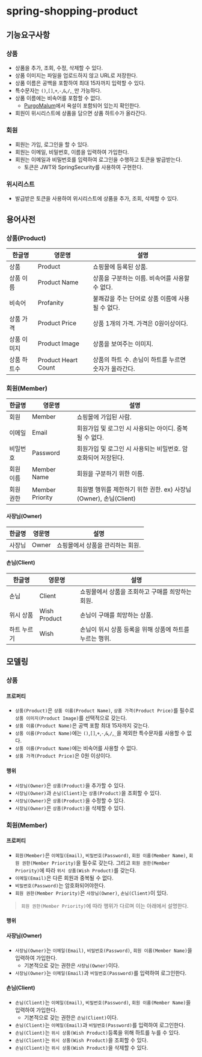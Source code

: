 # spring-shopping-product

## 기능요구사항

### 상품

- 상품을 추가, 조회, 수정, 삭제할 수 있다.
- 상품 이미지는 파일을 업로드하지 않고 URL로 저장한다.
- 상품 이름은 공백을 포함하여 최대 15자까지 입력할 수 있다.
- 특수문자는 `()`,`[]`,`+`,`-`,`&`,`/`,`_`만 가능하다.
- 상품 이름에는 비속어를 포함할 수 없다.
    - [PurgoMalum](https://www.purgomalum.com/)에서 욕설이 포함되어 있는지 확인한다.
- 회원이 위시리스트에 상품을 담으면 상품 하트수가 올라간다.

### 회원

- 회원는 가입, 로그인을 할 수 있다.
- 회원는 이메일, 비밀번호, 이름을 입력하여 가입한다.
- 회원는 이메일과 비밀번호를 입력하여 로그인을 수행하고 토큰을 발급받는다.
    - 토큰은 JWT와 SpringSecurity를 사용하여 구현한다.

### 위시리스트

- 발급받은 토큰을 사용하여 위시리스트에 상품을 추가, 조회, 삭제할 수 있다.

## 용어사전

### 상품(Product)

| 한글명    | 영문명                 | 설명                              |
|--------|---------------------|---------------------------------|
| 상품     | Product             | 쇼핑몰에 등록된 상품.                    |
| 상품 이름  | Product Name        | 상품을 구분하는 이름. 비속어를 사용할 수 없다.     |
| 비속어    | Profanity           | 불쾌감을 주는 단어로 상품 이름에 사용될 수 없다.    |
| 상품 가격  | Product Price       | 상품 1개의 가격. 가격은 0원이상이다.          |
| 상품 이미지 | Product Image       | 상품을 보여주는 이미지.                   |
| 상품 하트수 | Product Heart Count | 상품의 하트 수. 손님이 하트를 누르면 숫자가 올라간다. |

### 회원(Member)

| 한글명   | 영문명             | 설명                                             |
|-------|-----------------|------------------------------------------------|
| 회원    | Member          | 쇼핑몰에 가입된 사람.                                   |
| 이메일   | Email           | 회원가입 및 로그인 시 사용되는 아이디. 중복될 수 없다.               |
| 비밀번호  | Password        | 회원가입 및 로그인 시 사용되는 비밀번호. 암호화되어 저장된다.            |
| 회원 이름 | Member Name     | 회원을 구분하기 위한 이름.                                |
| 회원 권한 | Member Priority | 회원별 행위를 제한하기 위한 권한. ex) 사장님(Owner), 손님(Client) |

#### 사장님(Owner)

| 한글명 | 영문명   | 설명                 |
|-----|-------|--------------------|
| 사장님 | Owner | 쇼핑몰에서 상품을 관리하는 회원. |

#### 손님(Client)

| 한글명    | 영문명          | 설명                               |
|--------|--------------|----------------------------------|
| 손님     | Client       | 쇼핑몰에서 상품을 조회하고 구매를 희망하는 회원.      |
| 위시 상품  | Wish Product | 손님이 구매를 희망하는 상품.                 |
| 하트 누르기 | Wish         | 손님이 위시 상품 등록을 위해 상품에 하트를 누르는 행위. |

## 모델링

### 상품

#### 프로퍼티

- `상품(Product)`은 `상품 이름(Product Name)`, `상품 가격(Product Price)`를
  필수로 `상품 이미지(Product Image)`를 선택적으로 갖는다.
- `상품 이름(Product Name)`은 공백 포함 최대 15자까지 갖는다.
- `상품 이름(Product Name)`에는 `()`,`[]`,`+`,`-`,`&`,`/`,`_`을 제외한 특수문자를 사용할 수 없다.
- `상품 이름(Product Name)`에는 비속어를 사용할 수 없다.
- `상품 가격(Product Price)`은 0원 이상이다.
#### 행위

- `사장님(Owner)`은 `상품(Product)`을 추가할 수 있다.
- `사장님(Owner)`과 `손님(Client)`는 `상품(Product)`을 조회할 수 있다.
- `사장님(Owner)`은 `상품(Product)`을 수정할 수 있다.
- `사장님(Owner)`은 `상품(Product)`을 삭제할 수 있다.

### 회원(Member)

#### 프로퍼티

- `회원(Member)`은 `이메일(Email)`, `비밀번호(Password)`, `회원 이름(Member Name)`, `회원 권한(Member Priority)`을 필수로
  갖는다. 그리고 `회원 권한(Member Priority)`에 따라 `위시 상품(Wish Product)`를 갖는다.
- `이메일(Email)`은 다른 회원과 중복될 수 없다.
- `비밀번호(Password)`는 암호화되어야한다.
- `회원 권한(Member Priority)`은 `사장님(Owner)`, `손님(Client)`이 있다.
> `회원 권한(Member Priority)`에 따라 행위가 다르며 이는 아래에서 설명한다.

#### 행위

#### 사장님(Owner)
- `사장님(Owner)`는 `이메일(Email)`, `비밀번호(Password)`, `회원 이름(Member Name)`을 입력하여 가입한다.
    - 기본적으로 갖는 권한은 `사장님(Owner)`이다.
- `사장님(Owner)`는 `이메일(Email)`과 `비밀번호(Password)`를 입력하여 로그인한다.

#### 손님(Client)
- `손님(Client)`는 `이메일(Email)`, `비밀번호(Password)`, `회원 이름(Member Name)`을 입력하여 가입한다.
    - 기본적으로 갖는 권한은 `손님(Client)`이다.
- `손님(Client)`는 `이메일(Email)`과 `비밀번호(Password)`를 입력하여 로그인한다.
- `손님(Client)`는 `위시 상품(Wish Product)`등록을 위해 하트를 누를 수 있다.
- `손님(Client)`는 `위시 상품(Wish Product)`을 조회할 수 있다.
- `손님(Client)`는 `위시 상품(Wish Product)`을 삭제할 수 있다.
